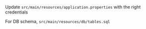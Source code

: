 Update `src/main/resources/application.properties` with the right credentials

For DB schema, `src/main/resources/db/tables.sql`

